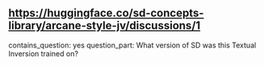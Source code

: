 ## https://huggingface.co/sd-concepts-library/arcane-style-jv/discussions/1

contains_question: yes
question_part: What version of SD was this Textual Inversion trained on?